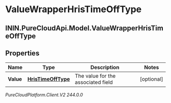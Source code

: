 # ValueWrapperHrisTimeOffType

## ININ.PureCloudApi.Model.ValueWrapperHrisTimeOffType

## Properties

|Name | Type | Description | Notes|
|------------ | ------------- | ------------- | -------------|
| **Value** | [**HrisTimeOffType**](HrisTimeOffType) | The value for the associated field | [optional] |



_PureCloudPlatform.Client.V2 244.0.0_
